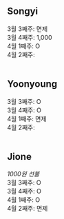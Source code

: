 ## Songyi
3월 3째주: 면제 <br/>
3월 4째주: 1,000<br/>
4월 1째주: O <br/>
4월 2째주: <br/>
<br/>

## Yoonyoung
3월 3째주: O <br/>
3월 4째주: O <br/>
4월 1째주: 면제 <br/>
4월 2째주: <br/>
<br/>

## Jione
*1000원 선불* <br/>
3월 3째주: O <br/>
3월 4째주: O <br/>
4월 1째주: O <br/>
4월 2째주: 면제 <br/>
<br/>
